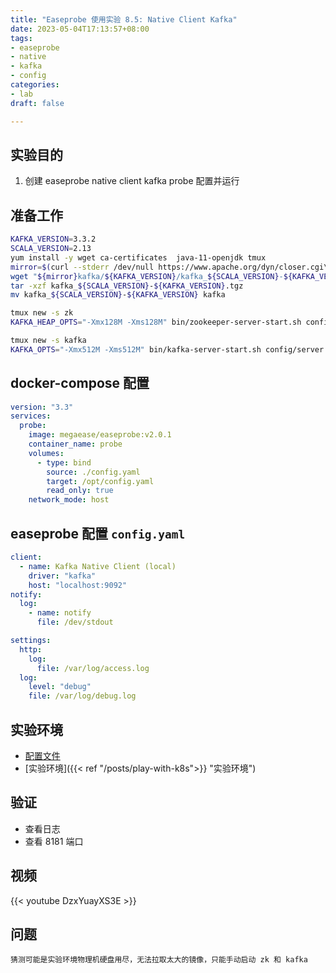 ```yaml
---
title: "Easeprobe 使用实验 8.5: Native Client Kafka"
date: 2023-05-04T17:13:57+08:00
tags:
- easeprobe
- native
- kafka
- config
categories:
- lab
draft: false

---
```


## 实验目的

1. 创建 easeprobe native client kafka probe 配置并运行


## 准备工作

```sh
KAFKA_VERSION=3.3.2
SCALA_VERSION=2.13
yum install -y wget ca-certificates  java-11-openjdk tmux
mirror=$(curl --stderr /dev/null https://www.apache.org/dyn/closer.cgi\?as_json\=1 | jq -r '.preferred')
wget "${mirror}kafka/${KAFKA_VERSION}/kafka_${SCALA_VERSION}-${KAFKA_VERSION}.tgz" 
tar -xzf kafka_${SCALA_VERSION}-${KAFKA_VERSION}.tgz
mv kafka_${SCALA_VERSION}-${KAFKA_VERSION} kafka

tmux new -s zk
KAFKA_HEAP_OPTS="-Xmx128M -Xms128M" bin/zookeeper-server-start.sh config/zookeeper.properties

tmux new -s kafka
KAFKA_OPTS="-Xmx512M -Xms512M" bin/kafka-server-start.sh config/server.properties
```
    
## docker-compose 配置

```yaml
version: "3.3"
services:
  probe:
    image: megaease/easeprobe:v2.0.1
    container_name: probe
    volumes:
      - type: bind
        source: ./config.yaml
        target: /opt/config.yaml
        read_only: true
    network_mode: host
```

## easeprobe 配置 `config.yaml`

```yaml
client:
  - name: Kafka Native Client (local)
    driver: "kafka"
    host: "localhost:9092"
notify:
  log:
    - name: notify
      file: /dev/stdout

settings:
  http:
    log:
      file: /var/log/access.log
  log:
    level: "debug"
    file: /var/log/debug.log
```

## 实验环境

- [配置文件](https://gist.github.com/0c1b1fe7a1dcf4ec8f7322bec1267ba0.git)
- [实验环境]({{< ref "/posts/play-with-k8s">}} "实验环境")

## 验证

- 查看日志
- 查看 8181 端口

## 视频

{{< youtube DzxYuayXS3E >}}
## 问题

    猜测可能是实验环境物理机硬盘用尽，无法拉取太大的镜像，只能手动启动 zk 和 kafka